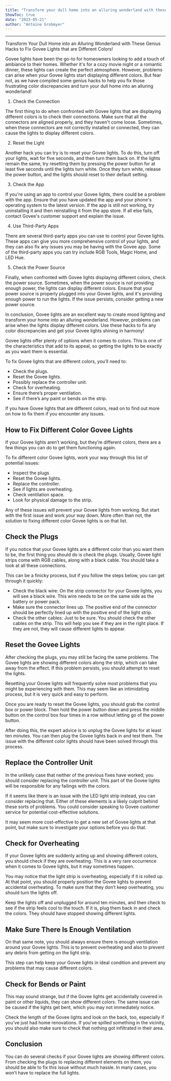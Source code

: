 ```yaml
---
title: "Transform your dull home into an alluring wonderland with these genius hacks to fix Govee lights that are different colors!"
ShowToc: true 
date: "2023-05-21"
author: "Antoine Grobmyer"
---
```

*****
Transform Your Dull Home into an Alluring Wonderland with These Genius Hacks to Fix Govee Lights that are Different Colors!

Govee lights have been the go-to for homeowners looking to add a touch of ambiance to their homes. Whether it's for a cozy movie night or a romantic dinner, these lights can create the perfect atmosphere. However, problems can arise when your Govee lights start displaying different colors. But fear not, as we have compiled some genius hacks to help you fix those frustrating color discrepancies and turn your dull home into an alluring wonderland!

1. Check the Connection

The first thing to do when confronted with Govee lights that are displaying different colors is to check their connections. Make sure that all the connectors are aligned properly, and they haven't come loose. Sometimes, when these connectors are not correctly installed or connected, they can cause the lights to display different colors.

2. Reset the Light

Another hack you can try is to reset your Govee lights. To do this, turn off your lights, wait for five seconds, and then turn them back on. If the lights remain the same, try resetting them by pressing the power button for at least five seconds until the lights turn white. Once they turn white, release the power button, and the lights should reset to their default setting.

3. Check the App

If you're using an app to control your Govee lights, there could be a problem with the app. Ensure that you have updated the app and your phone's operating system to the latest version. If the app is still not working, try uninstalling it and then reinstalling it from the app store. If all else fails, contact Govee's customer support and explain the issue.

4. Use Third-Party Apps

There are several third-party apps you can use to control your Govee lights. These apps can give you more comprehensive control of your lights, and they can also fix any issues you may be having with the Govee app. Some of the third-party apps you can try include RGB Tools, Magic Home, and LED Hue.

5. Check the Power Source

Finally, when confronted with Govee lights displaying different colors, check the power source. Sometimes, when the power source is not providing enough power, the lights can display different colors. Ensure that your power source is properly plugged into your Govee lights, and it's providing enough power to run the lights. If the issue persists, consider getting a new power source.

In conclusion, Govee lights are an excellent way to create mood lighting and transform your home into an alluring wonderland. However, problems can arise when the lights display different colors. Use these hacks to fix any color discrepancies and get your Govee lights shining in harmony!


Govee lights offer plenty of options when it comes to colors. This is one of the characteristics that add to its appeal, so getting the lights to be exactly as you want them is essential.
 
To fix Govee lights that are different colors, you’ll need to:
 
- Check the plugs.
 - Reset the Govee lights.
 - Possibly replace the controller unit.
 - Check for overheating.
 - Ensure there’s proper ventilation.
 - See if there’s any paint or bends on the strip.

 
If you have Govee lights that are different colors, read on to find out more on how to fix them if you encounter any issues.
 
## How to Fix Different Color Govee Lights
 
If your Govee lights aren’t working, but they’re different colors, there are a few things you can do to get them functioning again.
 
To fix different color Govee lights, work your way through this list of potential issues:
 
- Inspect the plugs
 - Reset the Govee lights.
 - Replace the controller.
 - See if lights are overheating.
 - Check ventilation space.
 - Look for physical damage to the strip.

 
Any of these issues will prevent your Govee lights from working. But start with the first issue and work your way down. More often than not, the solution to fixing different color Govee lights is on that list.
 
## Check the Plugs
 
If you notice that your Govee lights are a different color than you want them to be, the first thing you should do is check the plugs. Usually, Govee light strips come with RGB cables, along with a black cable. You should take a look at all these connections.
 
This can be a finicky process, but if you follow the steps below, you can get through it quickly:
 
- Check the black wire: On the strip connector for your Govee lights, you will see a black wire. This wire needs to be on the same side as the battery or power pack.
 - Make sure the connector lines up. The positive end of the connector should be perfectly lined up with the positive end of the light strip.
 - Check the other cables: Just to be sure. You should check the other cables on the strip. This will help you see if they are in the right place. If they are not, they will cause different lights to appear.

 
## Reset the Govee Lights
 
After checking the plugs, you may still be facing the same problems. The Govee lights are showing different colors along the strip, which can take away from the effect. If this problem persists, you should attempt to reset the lights.
 
Resetting your Govee lights will frequently solve most problems that you might be experiencing with them. This may seem like an intimidating process, but it is very quick and easy to perform.
 
Once you are ready to reset the Govee lights, you should grab the control box or power block. Then hold the power button down and press the middle button on the control box four times in a row without letting go of the power button.
 
After doing this, the expert advice is to unplug the Govee lights for at least ten minutes. You can then plug the Govee lights back in and test them. The issue with the different color lights should have been solved through this process.
 
## Replace the Controller Unit
 
In the unlikely case that neither of the previous fixes have worked, you should consider replacing the controller unit. This part of the Govee lights will be responsible for any failings with the colors.
 
If it seems like there is an issue with the LED light strip instead, you can consider replacing that. Either of these elements is a likely culprit behind these sorts of problems. You could consider speaking to Govee customer service for potential cost-effective solutions.
 
It may seem more cost-effective to get a new set of Govee lights at that point, but make sure to investigate your options before you do that.
 
## Check for Overheating
 
If your Govee lights are suddenly acting up and showing different colors, you should check if they are overheating. This is a very rare occurrence when it comes to Govee lights, but it may sometimes happen.
 
You may notice that the light strip is overheating, especially if it is rolled up. At that point, you should properly position the Govee lights to prevent accidental overheating. To make sure that they don’t keep overheating, you should turn the lights off.
 
Keep the lights off and unplugged for around ten minutes, and then check to see if the strip feels cool to the touch. If it is, plug them back in and check the colors. They should have stopped showing different lights.
 
## Make Sure There Is Enough Ventilation
 
On that same note, you should always ensure there is enough ventilation around your Govee lights. This is to prevent overheating and also to prevent any debris from getting on the light strip.
 
This step can help keep your Govee lights in ideal condition and prevent any problems that may cause different colors.
 
## Check for Bends or Paint
 
This may sound strange, but if the Govee lights get accidentally covered in paint or other liquids, they can show different colors. The same issue can be caused if the lights get bent, which you may not immediately notice.
 
Check the length of the Govee lights and look on the back, too, especially if you’ve just had home renovations. If you’ve spilled something in the vicinity, you should also make sure to check that nothing got infiltrated in their area.
 
## Conclusion
 
You can do several checks if your Govee lights are showing different colors. From checking the plugs to replacing different elements on them, you should be able to fix this issue without much hassle. In many cases, you won’t have to replace the full lights.



